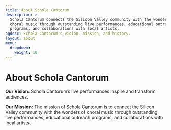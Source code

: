```yaml
---
title: About Schola Cantorum
description: >
  Schola Cantorum connects the Silicon Valley community with the wonders of
  choral music through outstanding live performances, educational outreach
  programs, and collaborations with local artists.
ogdesc: Schola Cantorum's vision, mission, and history.
layout: about
menu:
  dropdown:
    weight: 10
---
```


# About Schola Cantorum

**Our Vision:**  Schola Cantorum’s live performances inspire and transform
audiences.

**Our Mission:**  The mission of Schola Cantorum is to connect the Silicon
Valley community with the wonders of choral music through outstanding live
performances, educational outreach programs, and collaborations with local
artists.
